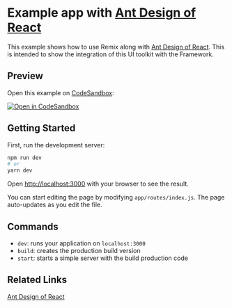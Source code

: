 # Example app with [Ant Design of React](https://ant.design)

This example shows how to use Remix along with [Ant Design of React](https://ant.design). This is intended to show the integration of this UI toolkit with the Framework.

## Preview

Open this example on [CodeSandbox](https://codesandbox.io/s/ant-design):

[![Open in CodeSandbox](https://codesandbox.io/static/img/play-codesandbox.svg)](https://codesandbox.io/s/github/remix-run/remix/tree/main/examples/ant-design)


## Getting Started

First, run the development server:

```bash
npm run dev
# or
yarn dev
```

Open [http://localhost:3000](http://localhost:3000) with your browser to see the result.

You can start editing the page by modifying `app/routes/index.js`. The page auto-updates as you edit the file.

## Commands

- `dev`: runs your application on `localhost:3000`
- `build`: creates the production build version
- `start`: starts a simple server with the build production code



## Related Links

[Ant Design of React](https://ant.design)
